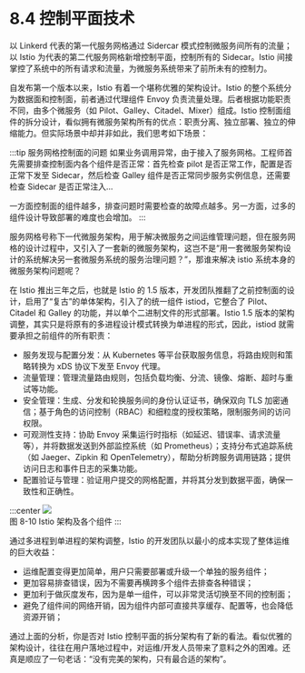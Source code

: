 # 8.4 控制平面技术

以 Linkerd 代表的第一代服务网格通过 Sidercar 模式控制微服务间所有的流量；以 Istio 为代表的第二代服务网格新增控制平面，控制所有的 Sidecar。Istio 间接掌控了系统中的所有请求和流量，为微服务系统带来了前所未有的控制力。

自发布第一个版本以来，Istio 有着一个堪称优雅的架构设计。Istio 的整个系统分为数据面和控制面，前者通过代理组件 Envoy 负责流量处理。后者根据功能职责不同，由多个微服务（如 Pilot、Galley、Citadel、Mixer）组成。Istio 控制面组件的拆分设计，看似拥有微服务架构所有的优点：职责分离、独立部署、独立的伸缩能力。但实际场景中却并非如此，我们思考如下场景：

:::tip 服务网格控制面的问题
如果业务调用异常，由于接入了服务网格。工程师首先需要排查控制面内各个组件是否正常：首先检查 pilot 是否正常工作，配置是否正常下发至 Sidecar，然后检查 Galley 组件是否正常同步服务实例信息，还需要检查 Sidecar 是否正常注入...

一方面控制面的组件越多，排查问题时需要检查的故障点越多。另一方面，过多的组件设计导致部署的难度也会增加。
:::

服务网格号称下一代微服务架构，用于解决微服务之间运维管理问题，但在服务网格的设计过程中，又引入了一套新的微服务架构，这岂不是“用一套微服务架构设计的系统解决另一套微服务系统的服务治理问题？”，那谁来解决 istio 系统本身的微服务架构问题呢？

在 Istio 推出三年之后，也就是 Istio 的 1.5 版本，开发团队推翻了之前控制面的设计，启用了“复古”的单体架构，引入了的统一组件 istiod，它整合了 Pilot、Citadel 和 Galley 的功能，并以单个二进制文件的形式部署。Istio 1.5 版本的架构调整，其实只是将原有的多进程设计模式转换为单进程的形式，因此，istiod 就需要承担之前组件的所有职责：

- 服务发现与配置分发：从 Kubernetes 等平台获取服务信息，将路由规则和策略转换为 xDS 协议下发至 Envoy 代理。
- 流量管理：管理流量路由规则，包括负载均衡、分流、镜像、熔断、超时与重试等功能。
- 安全管理：生成、分发和轮换服务间的身份认证证书，确保双向 TLS 加密通信；基于角色的访问控制（RBAC）和细粒度的授权策略，限制服务间的访问权限。
- 可观测性支持：协助 Envoy 采集运行时指标（如延迟、错误率、请求流量等），并将数据发送到外部监控系统（如 Prometheus）；支持分布式追踪系统（如 Jaeger、Zipkin 和 OpenTelemetry），帮助分析跨服务调用链路；提供访问日志和事件日志的采集功能。
- 配置验证与管理：验证用户提交的网格配置，并将其分发到数据平面，确保一致性和正确性。

:::center
  ![](../assets/service-mesh-arc.svg)<br/>
  图 8-10 Istio 架构及各个组件
:::

通过多进程到单进程的架构调整，Istio 的开发团队以最小的成本实现了整体运维的巨大收益：
- 运维配置变得更加简单，用户只需要部署或升级一个单独的服务组件；
- 更加容易排查错误，因为不需要再横跨多个组件去排查各种错误；
- 更加利于做灰度发布，因为是单一组件，可以非常灵活切换至不同的控制面；
- 避免了组件间的网络开销，因为组件内部可直接共享缓存、配置等，也会降低资源开销；

通过上面的分析，你是否对 Istio 控制平面的拆分架构有了新的看法。看似优雅的架构设计，往往在用户落地过程中，对运维/开发人员带来了意料之外的困难。还真是顺应了一句老话：“没有完美的架构，只有最合适的架构”。